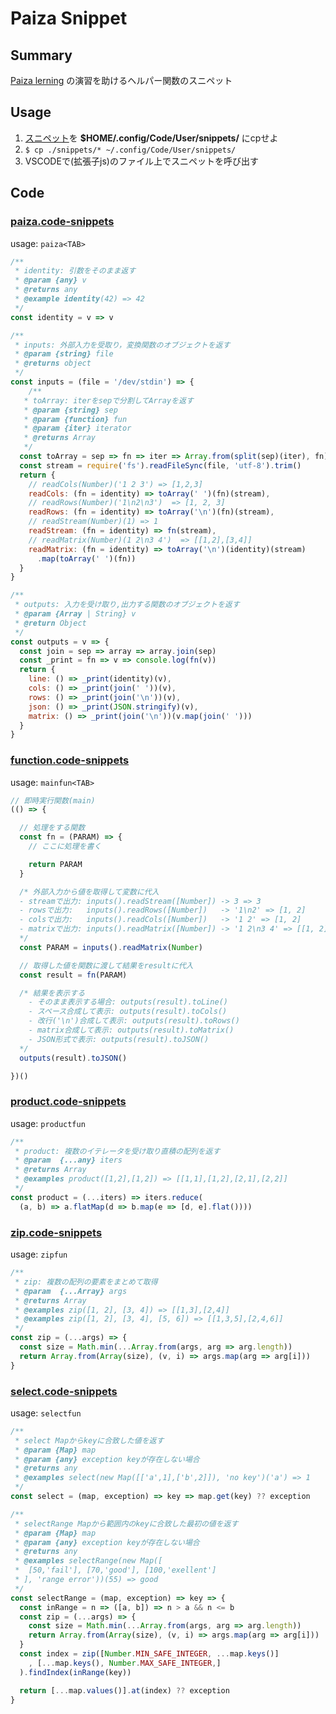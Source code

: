 # Paiza Snippet

## Summary

[Paiza lerning](https://paiza.jp/works/mypage) の演習を助けるヘルパー関数のスニペット

## Usage

1. [スニペット](../snippets/*code-snippets)を **$HOME/.config/Code/User/snippets/** にcpせよ
2. ```$ cp ./snippets/* ~/.config/Code/User/snippets/```
3. VSCODEで(拡張子js)のファイル上でスニペットを呼び出す

## Code

### [paiza.code-snippets](../snippets/paiza.code-snippets)

usage: ```paiza<TAB>```

```js
/**
 * identity: 引数をそのまま返す
 * @param {any} v 
 * @returns any
 * @example identity(42) => 42
 */
const identity = v => v

/**
 * inputs: 外部入力を受取り，変換関数のオブジェクトを返す
 * @param {string} file
 * @returns object
 */
const inputs = (file = '/dev/stdin') => {
    /** 
   * toArray: iterをsepで分割してArrayを返す
   * @param {string} sep 
   * @param {function} fun
   * @param {iter} iterator
   * @returns Array
   */
  const toArray = sep => fn => iter => Array.from(split(sep)(iter), fn)
  const stream = require('fs').readFileSync(file, 'utf-8').trim()
  return {
    // readCols(Number)('1 2 3') => [1,2,3]
    readCols: (fn = identity) => toArray(' ')(fn)(stream),
    // readRows(Number)('1\n2\n3')  => [1, 2, 3]
    readRows: (fn = identity) => toArray('\n')(fn)(stream),
    // readStream(Number)(1) => 1
    readStream: (fn = identity) => fn(stream),
    // readMatrix(Number)(1 2\n3 4')  => [[1,2],[3,4]] 
    readMatrix: (fn = identity) => toArray('\n')(identity)(stream)
      .map(toArray(' ')(fn))
  }
}

/**
 * outputs: 入力を受け取り,出力する関数のオブジェクトを返す
 * @param {Array | String} v
 * @return Object
 */ 
const outputs = v => {
  const join = sep => array => array.join(sep)
  const _print = fn => v => console.log(fn(v))
  return {
    line: () => _print(identity)(v),
    cols: () => _print(join(' '))(v),
    rows: () => _print(join('\n'))(v),
    json: () => _print(JSON.stringify)(v),
    matrix: () => _print(join('\n'))(v.map(join(' ')))
  }
}
```

### [function.code-snippets](../snippets/function.code-snippets)

usage: ```mainfun<TAB>```

```js
// 即時実行関数(main)
(() => {

  // 処理をする関数
  const fn = (PARAM) => {
    // ここに処理を書く

    return PARAM
  }

  /* 外部入力から値を取得して変数に代入
  - streamで出力: inputs().readStream([Number]) -> 3 => 3
  - rowsで出力:   inputs().readRows([Number])   -> '1\n2' => [1, 2]
  - colsで出力:   inputs().readCols([Number])   -> '1 2' => [1, 2]
  - matrixで出力: inputs().readMatrix([Number]) -> '1 2\n3 4' => [[1, 2],[3, 4]]
  */
  const PARAM = inputs().readMatrix(Number)

  // 取得した値を関数に渡して結果をresultに代入
  const result = fn(PARAM)

  /* 結果を表示する
    - そのまま表示する場合: outputs(result).toLine()
    - スペース合成して表示: outputs(result).toCols()
    - 改行('\n')合成して表示: outputs(result).toRows()
    - matrix合成して表示: outputs(result).toMatrix()
    - JSON形式で表示: outputs(result).toJSON()
  */
  outputs(result).toJSON()

})()
```

### [product.code-snippets](../snippets/product.code-snippets)

usage: ```productfun```

```js
/**
 * product: 複数のイテレータを受け取り直積の配列を返す
 * @param  {...any} iters 
 * @returns Array
 * @examples product([1,2],[1,2]) => [[1,1],[1,2],[2,1],[2,2]]
 */
const product = (...iters) => iters.reduce(
  (a, b) => a.flatMap(d => b.map(e => [d, e].flat())))
```

### [zip.code-snippets](../snippets/zip.code-snippets)

usage: ```zipfun```

```js
/**
 * zip: 複数の配列の要素をまとめて取得
 * @param  {...Array} args 
 * @returns Array
 * @examples zip([1, 2], [3, 4]) => [[1,3],[2,4]]
 * @examples zip([1, 2], [3, 4], [5, 6]) => [[1,3,5],[2,4,6]]
 */
const zip = (...args) => {
  const size = Math.min(...Array.from(args, arg => arg.length))
  return Array.from(Array(size), (v, i) => args.map(arg => arg[i]))
}
```

### [select.code-snippets](../snippets/select.code-snippets)

usage: ```selectfun```

```js
/**
 * select Mapからkeyに合致した値を返す
 * @param {Map} map 
 * @param {any} exception keyが存在しない場合
 * @returns any
 * @examples select(new Map([['a',1],['b',2]]), 'no key')('a') => 1
 */
const select = (map, exception) => key => map.get(key) ?? exception

/**
 * selectRange Mapから範囲内のkeyに合致した最初の値を返す
 * @param {Map} map 
 * @param {any} exception keyが存在しない場合
 * @returns any
 * @examples selectRange(new Map([
 *  [50,'fail'], [70,'good'], [100,'exellent']
 * ], 'range error'))(55) => good
 */
const selectRange = (map, exception) => key => {
  const inRange = n => ([a, b]) => n > a && n <= b
  const zip = (...args) => {
    const size = Math.min(...Array.from(args, arg => arg.length))
    return Array.from(Array(size), (v, i) => args.map(arg => arg[i]))
  }
  const index = zip([Number.MIN_SAFE_INTEGER, ...map.keys()]
    , [...map.keys(), Number.MAX_SAFE_INTEGER,]
  ).findIndex(inRange(key))

  return [...map.values()].at(index) ?? exception
}
```
